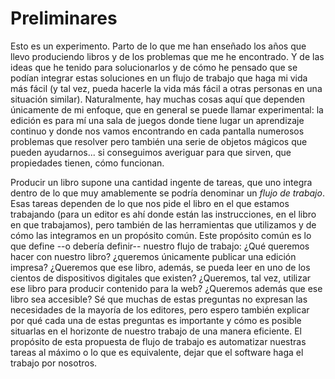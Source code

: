# Preliminares

Esto es un experimento. Parto de lo que me han enseñado los años que llevo produciendo libros y de los problemas que me he encontrado. Y de las ideas que he tenido para solucionarlos y de cómo he pensado que se podían integrar estas soluciones en un flujo de trabajo que haga mi vida más fácil (y tal vez, pueda hacerle la vida más fácil a otras personas en una situación similar). Naturalmente, hay muchas cosas aquí que dependen únicamente de mi enfoque, que en general se puede llamar experimental: la edición es para mí una sala de juegos donde tiene lugar un aprendizaje continuo y donde nos vamos encontrando en cada pantalla numerosos problemas que resolver pero también una serie de objetos mágicos que pueden ayudarnos... si conseguimos averiguar para que sirven, que propiedades tienen, cómo funcionan.

Producir un libro supone una cantidad ingente de tareas, que uno integra dentro de lo que muy amablemente se podría denominar un _flujo de trabajo_. Esas tareas dependen de lo que nos pide el libro en el que estamos trabajando (para un editor es ahí donde están las instrucciones, en el libro en que trabajamos), pero también de las herramientas que utilizamos y de cómo las integramos en un propósito común. Este propósito común es lo que define --o debería definir-- nuestro flujo de trabajo: ¿Qué queremos hacer con nuestro libro? ¿queremos únicamente publicar una edición impresa? ¿Queremos que ese libro, además, se pueda leer en uno de los cientos de dispositivos digitales que existen? ¿Queremos, tal vez, utilizar ese libro para producir contenido para la web? ¿Queremos además que ese libro sea accesible? Sé que muchas de estas preguntas no expresan las necesidades de la mayoría de los editores, pero espero también explicar por qué cada una de estas preguntas es importante y cómo es posible situarlas en el horizonte de nuestro trabajo de una manera eficiente. El propósito de esta propuesta de flujo de trabajo es automatizar nuestras tareas al máximo o lo que es equivalente, dejar que el software haga el trabajo por nosotros.
